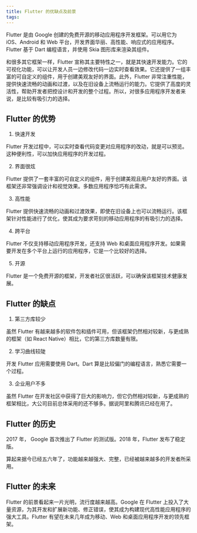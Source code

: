 ```yaml
---
title: Flutter 的优缺点及前景
tags:
---
```


Flutter 是由 Google 创建的免费开源的移动应用程序开发框架。可以用它为 iOS、Android 和 Web 平台，开发界面华丽、高性能、响应式的应用程序。Flutter 基于 Dart 编程语言，并使用 Skia 图形库来渲染其组件。

和很多其它框架一样，Flutter 宣称其主要特性之一，就是其快速开发能力。它的可视化功能，可以让开发人员一边修改代码一边实时查看效果。它还提供了一组丰富的可自定义的组件，用于创建美观友好的界面。此外，Flutter 非常注重性能，提供快速流畅的动画和过渡，以及在旧设备上流畅运行的能力。它提供了高度的灵活性，帮助开发者把控设计和开发的整个过程。所以，对很多应用程序开发者来说，是比较有吸引力的选择。

## Flutter 的优势

1. 快速开发

Flutter 开发过程中，可以实时查看代码变更对应用程序的改动，就是可以预览。这种便利性，可以加快应用程序的开发过程。

2. 界面很炫

Flutter 提供了一套丰富的可自定义的组件，用于创建美观且用户友好的界面。该框架还非常强调设计和视觉效果。多数应用程序恰巧有此需求。

3. 高性能

Flutter 提供快速流畅的动画和过渡效果，即使在旧设备上也可以流畅运行。该框架针对性能进行了优化，使其成为要求苛刻的移动应用程序的有吸引力的选择。

4. 跨平台

Flutter 不仅支持移动应用程序开发，还支持 Web 和桌面应用程序开发。如果需要开发在多个平台上运行的应用程序，它是一个比较好的选择。

5. 开源

Flutter 是一个免费开源的框架，开发者社区很活跃，可以确保该框架技术健康发展。

## Flutter 的缺点

1. 第三方库较少

虽然 Flutter 有越来越多的软件包和插件可用，但该框架仍然相对较新，与更成熟的框架（如 React Native）相比，它的第三方库数量有限。

2. 学习曲线较陡

开发 Flutter 应用需要使用 Dart。Dart 算是比较偏门的编程语言，熟悉它需要一个过程。

3. 企业用户不多

虽然 Flutter 在开发社区中获得了巨大的影响力，但它仍然相对较新，与更成熟的框架相比，大公司目前总体采用的还不够多。据说阿里和腾讯已经在用了。

## Flutter 的历史

2017 年， Google 首次推出了 Flutter 的测试版。2018 年，Flutter 发布了稳定版。

算起来据今已经五六年了，功能越来越强大、完整，已经被越来越多的开发者所采用。

## Flutter 的未来

Flutter 的前景看起来一片光明，流行度越来越高。Google 在 Flutter 上投入了大量资源，为其开发和扩展新功能、修正错误，使其成为构建现代高性能应用程序的强大工具。Flutter 有望在未来几年成为移动、Web 和桌面应用程序开发的领先框架。
